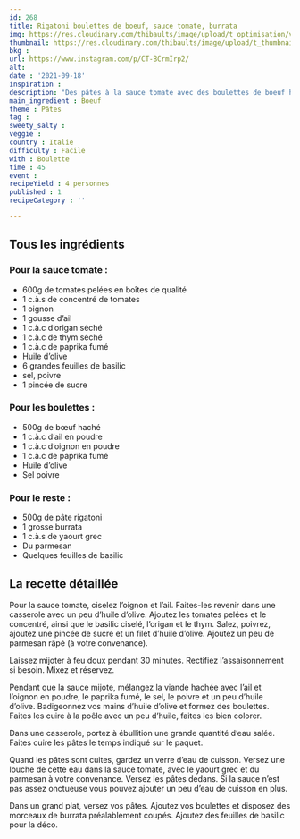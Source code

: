 ```yaml
---
id: 268
title: Rigatoni boulettes de boeuf, sauce tomate, burrata
img: https://res.cloudinary.com/thibaults/image/upload/t_optimisation/v1632039383/Recipes/20210918_rigatoni_boulettes_boeuf_burrata.jpg
thumbnail: https://res.cloudinary.com/thibaults/image/upload/t_thumbnail_josie/v1632039383/Recipes/20210918_rigatoni_boulettes_boeuf_burrata.jpg
bkg : 
url: https://www.instagram.com/p/CT-BCrmIrp2/
alt: 
date : '2021-09-18'
inspiration : 
description: "Des pâtes à la sauce tomate avec des boulettes de boeuf hâché et de la burrata : un délice !"
main_ingredient : Boeuf
theme : Pâtes
tag : 
sweety_salty : 
veggie : 
country : Italie
difficulty : Facile
with : Boulette
time : 45
event : 
recipeYield : 4 personnes
published : 1
recipeCategory : ''

---
```


## Tous les ingrédients
### Pour la sauce tomate :
 - 600g de tomates pelées en boîtes de qualité
 - 1 c.à.s de concentré de tomates
 - 1 oignon
 - 1 gousse d’ail
 - 1 c.à.c d’origan séché
 - 1 c.à.c de thym séché
 - 1 c.à.c de paprika fumé
 - Huile d’olive
 - 6 grandes feuilles de basilic
 - sel, poivre
 - 1 pincée de sucre

### Pour les boulettes :
 - 500g de bœuf haché
 - 1 c.à.c d’ail en poudre
 - 1 c.à.c d’oignon en poudre
 - 1 c.à.c de paprika fumé
 - Huile d’olive
 - Sel poivre

### Pour le reste :
 - 500g de pâte rigatoni
 - 1 grosse burrata
 - 1 c.à.s de yaourt grec
 - Du parmesan
 - Quelques feuilles de basilic

## La recette détaillée
Pour la sauce tomate, ciselez l’oignon et l’ail. Faites-les revenir dans une casserole avec un peu d’huile d’olive. Ajoutez les tomates pelées et le concentré, ainsi que le basilic ciselé, l’origan et le thym. Salez, poivrez, ajoutez une pincée de sucre et un filet d’huile d’olive. Ajoutez un peu de parmesan râpé (à votre convenance).

Laissez mijoter à feu doux pendant 30 minutes. Rectifiez l’assaisonnement si besoin. Mixez et réservez.

Pendant que la sauce mijote, mélangez la viande hachée avec l’ail et l’oignon en poudre, le paprika fumé, le sel, le poivre et un peu d’huile d’olive. Badigeonnez vos mains d’huile d’olive et formez des boulettes. Faites les cuire à la poêle avec un peu d’huile, faites les bien colorer.

Dans une casserole, portez à ébullition une grande quantité d’eau salée. Faites cuire les pâtes le temps indiqué sur le paquet.

Quand les pâtes sont cuites, gardez un verre d’eau de cuisson. Versez une louche de cette eau dans la sauce tomate, avec le yaourt grec et du parmesan à votre convenance. Versez les pâtes dedans. Si la sauce n’est pas assez onctueuse vous pouvez ajouter un peu d’eau de cuisson en plus.

Dans un grand plat, versez vos pâtes. Ajoutez vos boulettes et disposez des morceaux de burrata préalablement coupés. Ajoutez des feuilles de basilic pour la déco.